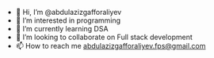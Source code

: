 - 👋 Hi, I’m @abdulazizgafforaliyev
- 👀 I’m interested in programming
- 🌱 I’m currently learning DSA
- 💞️ I’m looking to collaborate on Full stack development
- 📫 How to reach me abdulazizgafforaliyev.fps@gmail.com

<!---
abdulazizgafforaliyev/abdulazizgafforaliyev is a ✨ special ✨ repository because its `README.md` (this file) appears on your GitHub profile.
You can click the Preview link to take a look at your changes.
--->
